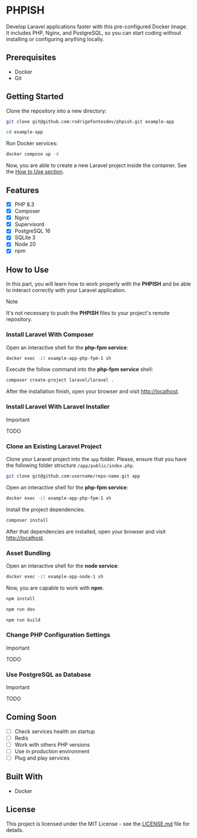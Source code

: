 # PHPISH

Develop Laravel applications faster with this pre-configured Docker image. It includes PHP, Nginx, and PostgreSQL, so you can start coding without installing or configuring anything locally.

## Prerequisites

-   Docker
-   Git

## Getting Started

Clone the repository into a new directory:

```sh
git clone git@github.com:rodrigofontesdev/phpish.git example-app
```

```sh
cd example-app
```

Run Docker services:

```sh
docker compose up -d
```

Now, you are able to create a new Laravel project inside the container. See the [How to Use section](#how-to-use).

## Features

-   [x] PHP 8.3
-   [x] Composer
-   [x] Nginx
-   [x] Supervisord
-   [x] PostgreSQL 16
-   [x] SQLite 3
-   [x] Node 20
-   [x] npm

## How to Use

In this part, you will learn how to work properly with the **PHPISH** and be able to interact correctly with your Laravel application.

> [!NOTE]
> It's not necessary to push the **PHPISH** files to your project's remote repository.

### Install Laravel With Composer

Open an interactive shell for the **php-fpm service**:

```sh
docker exec -it example-app-php-fpm-1 sh
```

Execute the follow command into the **php-fpm service** shell:

```sh
composer create-project laravel/laravel .
```

After the installation finish, open your browser and visit [http://localhost](http://localhost).

### Install Laravel With Laravel Installer

> [!IMPORTANT]
> TODO

### Clone an Existing Laravel Project

Clone your Laravel project into the `app` folder. Please, ensure that you have the following folder structure `/app/public/index.php`.

```sh
git clone git@github.com:username/repo-name.git app
```

Open an interactive shell for the **php-fpm service**:

```sh
docker exec -it example-app-php-fpm-1 sh
```

Install the project dependencies.

```sh
composer install
```

After that dependencies are installed, open your browser and visit [http://localhost](http://localhost).

### Asset Bundling

Open an interactive shell for the **node service**:

```sh
docker exec -it example-app-node-1 sh
```

Now, you are capable to work with **npm**.

```sh
npm install
```

```sh
npm run dev
```

```sh
npm run build
```

### Change PHP Configuration Settings

> [!IMPORTANT]
> TODO

### Use PostgreSQL as Database

> [!IMPORTANT]
> TODO

## Coming Soon

-   [ ] Check services health on startup
-   [ ] Redis
-   [ ] Work with others PHP versions
-   [ ] Use in production environment
-   [ ] Plug and play services

## Built With

-   Docker

## License

This project is licensed under the MIT License - see the [LICENSE.md](LICENSE) file for details.
